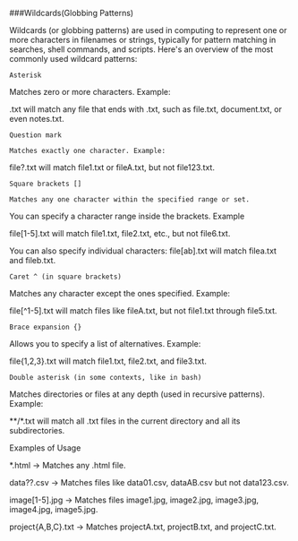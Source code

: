 ###Wildcards(Globbing Patterns)

Wildcards (or globbing patterns) are used in computing to represent one or more characters in filenames or strings, typically for pattern matching in searches, shell commands, and scripts. Here's an overview of the most commonly used wildcard patterns:

    Asterisk

Matches zero or more characters. Example:

.txt will match any file that ends with .txt, such as file.txt, document.txt, or even notes.txt.

    Question mark

    Matches exactly one character. Example:

file?.txt will match file1.txt or fileA.txt, but not file123.txt.

    Square brackets []

    Matches any one character within the specified range or set.

You can specify a character range inside the brackets. Example

file[1-5].txt will match file1.txt, file2.txt, etc., but not file6.txt.

You can also specify individual characters: file[ab].txt will match filea.txt and fileb.txt.

    Caret ^ (in square brackets)

Matches any character except the ones specified. Example:

file[^1-5].txt will match files like fileA.txt, but not file1.txt through file5.txt.

    Brace expansion {}

Allows you to specify a list of alternatives. Example:

file{1,2,3}.txt will match file1.txt, file2.txt, and file3.txt.

    Double asterisk (in some contexts, like in bash)

Matches directories or files at any depth (used in recursive patterns). Example:

**/*.txt will match all .txt files in the current directory and all its subdirectories.

Examples of Usage

*.html → Matches any .html file.

data??.csv → Matches files like data01.csv, dataAB.csv but not data123.csv.

image[1-5].jpg → Matches files image1.jpg, image2.jpg, image3.jpg, image4.jpg, image5.jpg.

project{A,B,C}.txt → Matches projectA.txt, projectB.txt, and projectC.txt.
